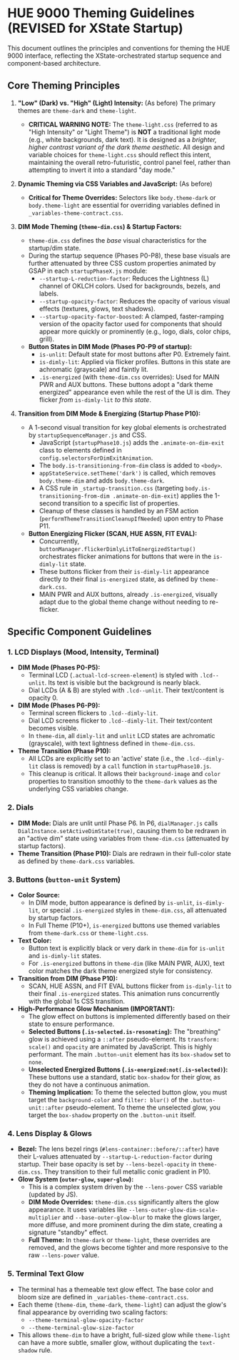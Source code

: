 # HUE 9000 Theming Guidelines (REVISED for XState Startup)

This document outlines the principles and conventions for theming the HUE 9000 interface, reflecting the XState-orchestrated startup sequence and component-based architecture.

## Core Theming Principles

1.  **"Low" (Dark) vs. "High" (Light) Intensity:** (As before) The primary themes are `theme-dark` and `theme-light`.
    *   **CRITICAL WARNING NOTE:** The `theme-light.css` (referred to as "High Intensity" or "Light Theme") is **NOT** a traditional light mode (e.g., white backgrounds, dark text). It is designed as a *brighter, higher contrast variant of the dark theme aesthetic*. All design and variable choices for `theme-light.css` should reflect this intent, maintaining the overall retro-futuristic, control panel feel, rather than attempting to invert it into a standard "day mode."

2.  **Dynamic Theming via CSS Variables and JavaScript:** (As before)
    *   **Critical for Theme Overrides:** Selectors like `body.theme-dark` or `body.theme-light` are essential for overriding variables defined in `_variables-theme-contract.css`.

3.  **DIM Mode Theming (`theme-dim.css`) & Startup Factors:**
    *   `theme-dim.css` defines the *base* visual characteristics for the startup/dim state.
    *   During the startup sequence (Phases P0-P8), these base visuals are further attenuated by three CSS custom properties animated by GSAP in each `startupPhaseX.js` module:
        *   `--startup-L-reduction-factor`: Reduces the Lightness (L) channel of OKLCH colors. Used for backgrounds, bezels, and labels.
        *   `--startup-opacity-factor`: Reduces the opacity of various visual effects (textures, glows, text shadows).
        *   `--startup-opacity-factor-boosted`: A clamped, faster-ramping version of the opacity factor used for components that should appear more quickly or prominently (e.g., logo, dials, color chips, grill).
    *   **Button States in DIM Mode (Phases P0-P9 of startup):**
        *   `is-unlit`: Default state for most buttons after P0. Extremely faint.
        *   `is-dimly-lit`: Applied via flicker profiles. Buttons in this state are achromatic (grayscale) and faintly lit.
        *   `.is-energized` (with `theme-dim.css` overrides): Used for MAIN PWR and AUX buttons. These buttons adopt a "dark theme energized" appearance even while the rest of the UI is dim. They flicker *from* `is-dimly-lit` *to this state*.

4.  **Transition from DIM Mode & Energizing (Startup Phase P10):**
    *   A 1-second visual transition for key global elements is orchestrated by `startupSequenceManager.js` and CSS.
        *   JavaScript (`startupPhase10.js`) adds the `.animate-on-dim-exit` class to elements defined in `config.selectorsForDimExitAnimation`.
        *   The `body.is-transitioning-from-dim` class is added to `<body>`.
        *   `appStateService.setTheme('dark')` is called, which removes `body.theme-dim` and adds `body.theme-dark`.
        *   A CSS rule in `_startup-transition.css` (targeting `body.is-transitioning-from-dim .animate-on-dim-exit`) applies the 1-second transition to a specific list of properties.
        *   Cleanup of these classes is handled by an FSM action (`performThemeTransitionCleanupIfNeeded`) upon entry to Phase P11.
    *   **Button Energizing Flicker (SCAN, HUE ASSN, FIT EVAL):**
        *   Concurrently, `buttonManager.flickerDimlyLitToEnergizedStartup()` orchestrates flicker animations for buttons that were in the `is-dimly-lit` state.
        *   These buttons flicker from their `is-dimly-lit` appearance directly *to* their final `is-energized` state, as defined by `theme-dark.css`.
        *   MAIN PWR and AUX buttons, already `.is-energized`, visually adapt due to the global theme change without needing to re-flicker.

## Specific Component Guidelines

### 1. LCD Displays (Mood, Intensity, Terminal)
*   **DIM Mode (Phases P0-P5):**
    *   Terminal LCD (`.actual-lcd-screen-element`) is styled with `.lcd--unlit`. Its text is visible but the background is nearly black.
    *   Dial LCDs (A & B) are styled with `.lcd--unlit`. Their text/content is opacity 0.
*   **DIM Mode (Phases P6-P9):**
    *   Terminal screen flickers to `.lcd--dimly-lit`.
    *   Dial LCD screens flicker to `.lcd--dimly-lit`. Their text/content becomes visible.
    *   In `theme-dim`, all `dimly-lit` and `unlit` LCD states are achromatic (grayscale), with text lightness defined in `theme-dim.css`.
*   **Theme Transition (Phase P10):**
    *   All LCDs are explicitly set to an 'active' state (i.e., the `.lcd--dimly-lit` class is removed) by a `call` function in `startupPhase10.js`.
    *   This cleanup is critical. It allows their `background-image` and `color` properties to transition smoothly to the `theme-dark` values as the underlying CSS variables change.

### 2. Dials
*   **DIM Mode:** Dials are unlit until Phase P6. In P6, `dialManager.js` calls `DialInstance.setActiveDimState(true)`, causing them to be redrawn in an "active dim" state using variables from `theme-dim.css` (attenuated by startup factors).
*   **Theme Transition (Phase P10):** Dials are redrawn in their full-color state as defined by `theme-dark.css` variables.

### 3. Buttons (`button-unit` System)
*   **Color Source:**
    *   In DIM mode, button appearance is defined by `is-unlit`, `is-dimly-lit`, or special `.is-energized` styles in `theme-dim.css`, all attenuated by startup factors.
    *   In Full Theme (P10+), `is-energized` buttons use themed variables from `theme-dark.css` or `theme-light.css`.
*   **Text Color:**
    *   Button text is explicitly black or very dark in `theme-dim` for `is-unlit` and `is-dimly-lit` states.
    *   For `.is-energized` buttons in `theme-dim` (like MAIN PWR, AUX), text color matches the dark theme energized style for consistency.
*   **Transition from DIM (Phase P10):**
    *   SCAN, HUE ASSN, and FIT EVAL buttons flicker from `is-dimly-lit` to their final `.is-energized` states. This animation runs concurrently with the global 1s CSS transition.
*   **High-Performance Glow Mechanism (IMPORTANT):**
    *   The glow effect on buttons is implemented differently based on their state to ensure performance.
    *   **Selected Buttons (`.is-selected.is-resonating`):** The "breathing" glow is achieved using a `::after` pseudo-element. Its `transform: scale()` and `opacity` are animated by JavaScript. This is highly performant. The main `.button-unit` element has its `box-shadow` set to `none`.
    *   **Unselected Energized Buttons (`.is-energized:not(.is-selected)`):** These buttons use a standard, static `box-shadow` for their glow, as they do not have a continuous animation.
    *   **Theming Implication:** To theme the selected button glow, you must target the `background-color` and `filter: blur()` of the `.button-unit::after` pseudo-element. To theme the unselected glow, you target the `box-shadow` property on the `.button-unit` itself.

### 4. Lens Display & Glows
*   **Bezel:** The lens bezel rings (`#lens-container::before/::after`) have their L-values attenuated by `--startup-L-reduction-factor` during startup. Their base opacity is set by `--lens-bezel-opacity` in `theme-dim.css`. They transition to their full metallic conic gradient in P10.
*   **Glow System (`outer-glow`, `super-glow`):**
    *   This is a complex system driven by the `--lens-power` CSS variable (updated by JS).
    *   **DIM Mode Overrides:** `theme-dim.css` significantly alters the glow appearance. It uses variables like `--lens-outer-glow-dim-scale-multiplier` and `--base-outer-glow-blur` to make the glows larger, more diffuse, and more prominent during the dim state, creating a signature "standby" effect.
    *   **Full Theme:** In `theme-dark` or `theme-light`, these overrides are removed, and the glows become tighter and more responsive to the raw `--lens-power` value.

### 5. Terminal Text Glow
*   The terminal has a themeable text glow effect. The base color and bloom size are defined in `_variables-theme-contract.css`.
*   Each theme (`theme-dim`, `theme-dark`, `theme-light`) can adjust the glow's final appearance by overriding two scaling factors:
    *   `--theme-terminal-glow-opacity-factor`
    *   `--theme-terminal-glow-size-factor`
*   This allows `theme-dim` to have a bright, full-sized glow while `theme-light` can have a more subtle, smaller glow, without duplicating the `text-shadow` rule.